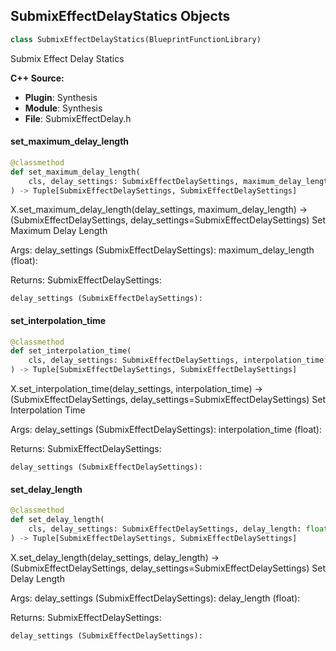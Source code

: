 ## SubmixEffectDelayStatics Objects

```python
class SubmixEffectDelayStatics(BlueprintFunctionLibrary)
```

Submix Effect Delay Statics

**C++ Source:**

- **Plugin**: Synthesis
- **Module**: Synthesis
- **File**: SubmixEffectDelay.h

<a id="unreal.SubmixEffectDelayStatics.set_maximum_delay_length"></a>

#### set_maximum_delay_length

```python
@classmethod
def set_maximum_delay_length(
    cls, delay_settings: SubmixEffectDelaySettings, maximum_delay_length: float
) -> Tuple[SubmixEffectDelaySettings, SubmixEffectDelaySettings]
```

X.set_maximum_delay_length(delay_settings, maximum_delay_length) -> (SubmixEffectDelaySettings, delay_settings=SubmixEffectDelaySettings)
Set Maximum Delay Length

Args:
    delay_settings (SubmixEffectDelaySettings): 
    maximum_delay_length (float): 

Returns:
    SubmixEffectDelaySettings: 

    delay_settings (SubmixEffectDelaySettings):

<a id="unreal.SubmixEffectDelayStatics.set_interpolation_time"></a>

#### set_interpolation_time

```python
@classmethod
def set_interpolation_time(
    cls, delay_settings: SubmixEffectDelaySettings, interpolation_time: float
) -> Tuple[SubmixEffectDelaySettings, SubmixEffectDelaySettings]
```

X.set_interpolation_time(delay_settings, interpolation_time) -> (SubmixEffectDelaySettings, delay_settings=SubmixEffectDelaySettings)
Set Interpolation Time

Args:
    delay_settings (SubmixEffectDelaySettings): 
    interpolation_time (float): 

Returns:
    SubmixEffectDelaySettings: 

    delay_settings (SubmixEffectDelaySettings):

<a id="unreal.SubmixEffectDelayStatics.set_delay_length"></a>

#### set_delay_length

```python
@classmethod
def set_delay_length(
    cls, delay_settings: SubmixEffectDelaySettings, delay_length: float
) -> Tuple[SubmixEffectDelaySettings, SubmixEffectDelaySettings]
```

X.set_delay_length(delay_settings, delay_length) -> (SubmixEffectDelaySettings, delay_settings=SubmixEffectDelaySettings)
Set Delay Length

Args:
    delay_settings (SubmixEffectDelaySettings): 
    delay_length (float): 

Returns:
    SubmixEffectDelaySettings: 

    delay_settings (SubmixEffectDelaySettings):

<a id="unreal.SubmixEffectDelayPreset"></a>